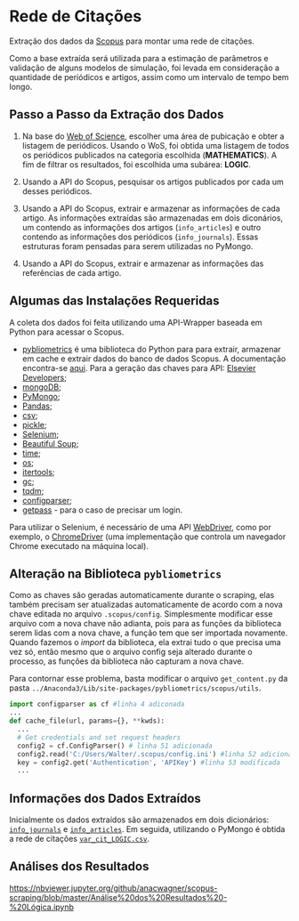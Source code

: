 # Rede de Citações

Extração dos dados da [Scopus](https://www2.scopus.com/search/form.uri?display=basic&zone=header&origin=searchbasic) para montar uma rede de citações. 

Como a base extraída será utilizada para a estimação de parâmetros e validação de alguns modelos de simulação, foi levada em consideração a quantidade de periódicos e artigos, assim como um intervalo de tempo bem longo. 

## Passo a Passo da Extração dos Dados

1. Na base do [Web of Science](http://apps.webofknowledge.com/WOS_GeneralSearch_input.do?product=WOS&search_mode=GeneralSearch&SID=5DESZKCV7UXKP8CAy8C&preferencesSaved=), escolher uma área de pubicação e obter a listagem de periódicos. Usando o WoS, foi obtida uma listagem de todos os periódicos publicados na categoria escolhida (**MATHEMATICS**). A fim de filtrar os resultados, foi escolhida uma subárea: **LOGIC**.


2. Usando a API do Scopus, pesquisar os artigos publicados por cada um desses periódicos.


3. Usando a API do Scopus, extrair e armazenar as informações de cada artigo. As informações extraídas são armazenadas em dois diconários, um contendo as informações dos artigos (`info_articles`) e outro contendo as informações dos periódicos (`info_journals`). Essas estruturas foram pensadas para serem utilizadas no PyMongo.


4. Usando a API do Scopus, extrair e armazenar as informações das referências de cada artigo.


## Algumas das Instalações Requeridas

A coleta dos dados foi feita utilizando uma API-Wrapper baseada em Python para acessar o Scopus.

* [pybliometrics](https://github.com/pybliometrics-dev/pybliometrics/) é uma biblioteca do Python para para extrair, armazenar em cache e extrair dados do banco de dados Scopus. A documentação encontra-se [aqui](https://pybliometrics.readthedocs.io/en/stable/). Para a geração das chaves para API: [Elsevier Developers](https://dev.elsevier.com/apikey/manage);
* [mongoDB](https://www.mongodb.com);
* [PyMongo](https://api.mongodb.com/python/current/);
* [Pandas](https://pandas.pydata.org);
* [csv](https://docs.python.org/3/library/csv.html);
* [pickle](https://docs.python.org/3/library/pickle.html#module-pickle);
* [Selenium](http://www.seleniumhq.org);
* [Beautiful Soup](https://www.crummy.com/software/BeautifulSoup/);
* [time](https://docs.python.org/3/library/time.html);
* [os](https://docs.python.org/3/library/os.html);
* [itertools](https://docs.python.org/3/library/itertools.html);
* [gc](https://docs.python.org/3/library/gc.html);
* [tqdm](https://tqdm.github.io);
* [configparser](https://docs.python.org/3/library/configparser.html);
* [getpass](https://docs.python.org/3.6/library/getpass.html) - para o caso de precisar um login.

Para utilizar o Selenium, é necessário de uma API [WebDriver](http://www.seleniumhq.org/projects/webdriver/), como por exemplo, o [ChromeDriver](https://sites.google.com/a/chromium.org/chromedriver/downloads) (uma implementação que controla um navegador Chrome executado na máquina local).

## Alteração na Biblioteca `pybliometrics`
Como as chaves são geradas automaticamente durante o scraping, elas também precisam ser atualizadas automaticamente de acordo com a nova chave editada no arquivo `.scopus/config`. Simplesmente modificar esse arquivo com a nova chave não adianta, pois para as funções da biblioteca serem lidas com a nova chave, a função tem que ser importada novamente. Quando fazemos o *import* da biblioteca, ela extrai tudo o que precisa uma vez só, então mesmo que o arquivo config seja alterado durante o processo, as funções da biblioteca não capturam a nova chave. 

Para contornar esse problema, basta modificar o arquivo `get_content.py` da pasta `../Anaconda3/Lib/site-packages/pybliometrics/scopus/utils`. 

```python
import configparser as cf #linha 4 adiconada
...
def cache_file(url, params={}, **kwds):
  ...
  # Get credentials and set request headers
  config2 = cf.ConfigParser() # linha 51 adicionada
  config2.read('C:/Users/Walter/.scopus/config.ini') #linha 52 adicionada
  key = config2.get('Authentication', 'APIKey') #linha 53 modificada
  ...
```

## Informações dos Dados Extraídos

Inicialmente os dados extraídos são armazenados em dois dicionários: [`info_journals`](https://github.com/anacwagner/scopus-scraping/blob/master/pickles/README.md#info_journals) e [`info_articles`](https://github.com/anacwagner/scopus-scraping/blob/master/pickles/README.md#info_articles). Em seguida, utilizando o PyMongo é obtida a rede de citações [`var_cit_LOGIC.csv`](https://github.com/anacwagner/scopus-scraping/tree/master/outputs). 


## Análises dos Resultados

https://nbviewer.jupyter.org/github/anacwagner/scopus-scraping/blob/master/Análise%20dos%20Resultados%20-%20Lógica.ipynb
